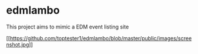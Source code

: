 # edmlambo
This project aims to mimic a EDM event listing site

[[https://github.com/toptester1/edmlambo/blob/master/public/images/screenshot.jpg]]
